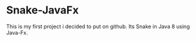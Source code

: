 # Snake-JavaFx

This is my first project i decided to put on github. Its Snake in Java 8 using Java-Fx.
